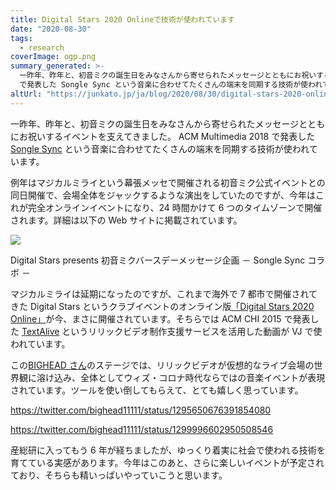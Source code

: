 ```yaml
---
title: Digital Stars 2020 Onlineで技術が使われています
date: "2020-08-30"
tags:
  - research
coverImage: ogp.png
summary_generated: >-
  一昨年、昨年と、初音ミクの誕生日をみなさんから寄せられたメッセージとともにお祝いするイベントを支えてきました。 ACM Multimedia 2018
  で発表した Songle Sync という音楽に合わせてたくさんの端末を同期する技術が使われています。例年はマジカルミライ...
altUrl: "https://junkato.jp/ja/blog/2020/08/30/digital-stars-2020-online"
---
```


一昨年、昨年と、初音ミクの誕生日をみなさんから寄せられたメッセージとともにお祝いするイベントを支えてきました。 ACM Multimedia 2018 で発表した [Songle Sync](https://junkato.jp/ja/songle-sync/) という音楽に合わせてたくさんの端末を同期する技術が使われています。

例年はマジカルミライという幕張メッセで開催される初音ミク公式イベントとの同日開催で、会場全体をジャックするような演出をしていたのですが、今年はこれが完全オンラインイベントになり、24 時間かけて 6 つのタイムゾーンで開催されます。詳細は以下の Web サイトに掲載されています。

[![](/images/ogp-1024x538.png)](https://events.ongaaccel.jp/mikusync2020/)

Digital Stars presents 初音ミクバースデーメッセージ企画 － Songle Sync コラボ －

マジカルミライは延期になったのですが、これまで海外で 7 都市で開催されてきた Digital Stars というクラブイベントのオンライン版[「Digital Stars 2020 Online」](https://piapro.net/digitalstars2020/)が今、まさに開催されています。そちらでは ACM CHI 2015 で発表した [TextAlive](https://junkato.jp/ja/textalive/) というリリックビデオ制作支援サービスを活用した動画が VJ で使われています。

この[BIGHEAD さん](https://twitter.com/bighead11111/status/1300037724875952128)のステージでは、リリックビデオが仮想的なライブ会場の世界観に溶け込み、全体としてウィズ・コロナ時代ならではの音楽イベントが表現されています。ツールを使い倒してもらえて、とても嬉しく思っています。

https://twitter.com/bighead11111/status/1295650676391854080

https://twitter.com/bighead11111/status/1299996602950508546

産総研に入ってもう 6 年が経ちましたが、ゆっくり着実に社会で使われる技術を育てている実感があります。今年はこのあと、さらに楽しいイベントが予定されており、そちらも精いっぱいやっていこうと思います。
